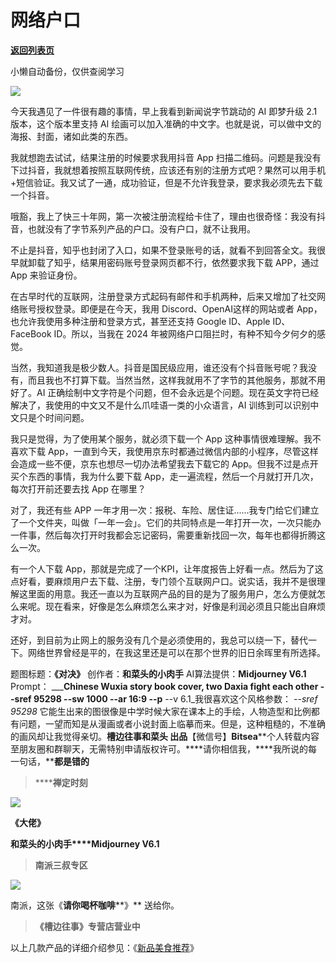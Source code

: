 # 网络户口

[**返回列表页**](/gzh/槽边往事)

小懒自动备份，仅供查阅学习

![](https://mmbiz.qpic.cn/mmbiz_jpg/Ia6gU9JNtkpFL4NU2C2IEqVWGGNoyeodTpx4F3GibibK6se5MFjvfbYoSxsrG8aOEtOVCDJdfXC2pq2PwiaicvMAMA/640?wx_fmt=jpeg&from;=appmsg)

今天我遇见了一件很有趣的事情，早上我看到新闻说字节跳动的 AI 即梦升级 2.1 版本，这个版本里支持 AI
绘画可以加入准确的中文字。也就是说，可以做中文的海报、封面，诸如此类的东西。

我就想跑去试试，结果注册的时候要求我用抖音 App
扫描二维码。问题是我没有下过抖音，我就想着按照互联网传统，应该还有别的注册方式吧？果然可以用手机+短信验证。我又试了一通，成功验证，但是不允许我登录，要求我必须先去下载一个抖音。  

哦豁，我上了快三十年网，第一次被注册流程给卡住了，理由也很奇怪：我没有抖音，也就没有了字节系列产品的户口。没有户口，就不让我用。  

不止是抖音，知乎也封闭了入口，如果不登录账号的话，就看不到回答全文。我很早就卸载了知乎，结果用密码账号登录网页都不行，依然要求我下载 APP，通过 App
来验证身份。

在古早时代的互联网，注册登录方式起码有邮件和手机两种，后来又增加了社交网络账号授权登录。即便是在今天，我用 Discord、OpenAI这样的网站或者
App，也允许我使用多种注册和登录方式，甚至还支持 Google ID、Apple ID、FaceBook ID。所以，当我在 2024
年被网络户口阻拦时，有种不知今夕何夕的感觉。

当然，我知道我是极少数人。抖音是国民级应用，谁还没有个抖音账号呢？我没有，而且我也不打算下载。当然当然，这样我就用不了字节的其他服务，那就不用好了。AI
正确绘制中文字符是个问题，但不会永远是个问题。现在英文字符已经解决了，我使用的中文又不是什么爪哇语一类的小众语言，AI 训练到可以识别中文只是个时间问题。  

我只是觉得，为了使用某个服务，就必须下载一个 App 这种事情很难理解。我不喜欢下载
App，一直到今天，我使用京东时都通过微信内部的小程序，尽管这样会造成一些不便，京东也想尽一切办法希望我去下载它的
App。但我不过是点开买个东西的事情，我为什么要下载 App，走一遍流程，然后一个月就打开几次，每次打开前还要去找 App 在哪里？  

对了，我还有些 APP
一年才用一次：报税、车险、居住证......我专门给它们建立了一个文件夹，叫做「一年一会」。它们的共同特点是一年打开一次，一次只能办一件事，然后每次打开时我都会忘记密码，需要重新找回一次，每年也都得折腾这么一次。

有一个人下载
App，那就是完成了一个KPI，让年度报告上好看一点。然后为了这点好看，要麻烦用户去下载、注册，专门领个互联网户口。说实话，我并不是很理解这里面的用意。我还一直以为互联网产品的目的是为了服务用户，怎么方便就怎么来呢。现在看来，好像是怎么麻烦怎么来才对，好像是利润必须且只能出自麻烦才对。  

还好，到目前为止网上的服务没有几个是必须使用的，我总可以绕一下，替代一下。网络世界曾经是平的，在我这里还是可以在那个世界的旧日余晖里有所选择。

  

题图标题：**《对决》** 创作者：**和菜头的小肉手** AI算法提供：**Midjourney V6.1** Prompt：
_______Chinese Wuxia story book cover, two Daxia fight each other --sref 95298
--sw 1000 --ar 16:9 --p____ \--v 6.1_我很喜欢这个风格参数： _\--sref 95298_
它能生出来的图很像是中学时候大家在课本上的手绘，人物造型和比例都有问题，一望而知是从漫画或者小说封面上临摹而来。但是，这种粗糙的，不准确的画风却让我觉得亲切。**槽边往事****和菜头
出品******【微信号】****Bitsea******个人转载内容至朋友圈和群聊天，无需特别申请版权许可。****请你相信我，****我所说的每一句话，****都是错的**

> ******禅定时刻**

![](https://mmbiz.qpic.cn/mmbiz_jpg/Ia6gU9JNtkpFL4NU2C2IEqVWGGNoyeodqgbbiaribLwOYY4c2LdXkmjYZ0nVuOM84odfeMJcwYDxVebVDvYrMpgg/640?wx_fmt=jpeg&from;=appmsg)

**《大佬》**

**和菜头的小肉手****Midjourney V6.1**

> **南派三叔专区**

![](https://mmbiz.qpic.cn/mmbiz_jpg/Ia6gU9JNtkpFL4NU2C2IEqVWGGNoyeodSl9ue9bnBUuX2JuPuSqXibjbBA732PuLUBVJkh4dpz87hHSY24omdcw/640?wx_fmt=jpeg&from;=appmsg)

南派，这张《**请你喝杯咖啡****》** 送给你。

> **《槽边往事》专营店营业中**

以上几款产品的详细介绍参见：《[新品美食推荐](https://mp.weixin.qq.com/s?__biz=MjM5MjAzODU2MA==&mid=2652801681&idx=1&sn=14620ec952928e23d02fc38dcf3acdeb&scene=21#wechat_redirect)》

  

